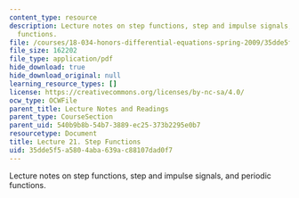 ```yaml
---
content_type: resource
description: Lecture notes on step functions, step and impulse signals, and periodic
  functions.
file: /courses/18-034-honors-differential-equations-spring-2009/35dde5f5a5804aba639ac88107dad0f7_MIT18_034s09_lec21.pdf
file_size: 162202
file_type: application/pdf
hide_download: true
hide_download_original: null
learning_resource_types: []
license: https://creativecommons.org/licenses/by-nc-sa/4.0/
ocw_type: OCWFile
parent_title: Lecture Notes and Readings
parent_type: CourseSection
parent_uid: 540b9b8b-54b7-3889-ec25-373b2295e0b7
resourcetype: Document
title: Lecture 21. Step Functions
uid: 35dde5f5-a580-4aba-639a-c88107dad0f7
---
```

Lecture notes on step functions, step and impulse signals, and periodic functions.